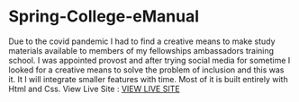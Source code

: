 # Spring-College-eManual
Due to the covid pandemic I had to find a creative means to make study materials available to members of my fellowships ambassadors training school. I was appointed provost and after trying social media for sometime I looked for a creative means to solve the problem of inclusion and this was it. It I will integrate smaller features with time. Most of it is built entirely with Html and Css.
View Live Site : 
<a href="https://springcollege.netlify.app/"> VIEW LIVE SITE</a>
